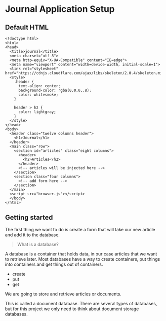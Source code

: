 # Journal Application Setup

## Default HTML

```
<!doctype html>
<html>
<head>
  <title>journal</title>
  <meta charset="utf-8">
  <meta http-equiv="X-UA-Compatible" content="IE=edge">
  <meta name="viewport" content="width=device-width, initial-scale=1">
  <link rel="stylesheet" href="https://cdnjs.cloudflare.com/ajax/libs/skeleton/2.0.4/skeleton.min.css">
  <style>
    .header {
      text-align: center;
      background-color: rgba(0,0,0,.8);
      color: whitesmoke;
    }

    header > h2 {
      color: lightgray;
    }
  </style>
</head>
<body>
  <header class="twelve columns header">
    <h1>Journal</h1>
  </header>
  <main class="row">
    <section id="articles" class="eight columns">
      <header>
        <h2>Articles</h2>
      </header>
      <!-- articles will be injected here -->
    </section>
    <section class="four columns">
      <!-- add form here -->
    </section>
  </main>
  <script src="browser.js"></script>
  </body>
</html>
```


## Getting started

The first thing we want to do is create a form that will take our new article
and add it to the database.

> What is a database?

A database is a container that holds data, in our case articles that we want
to retrieve later. Most databases have a way to create containers,
put things into containers and get things out of containers.

- create
- put
- get

We are going to store and retrieve articles or documents.

This is called a document database. There are several types
of databases, but for this project we only need to think about
document storage databases.
